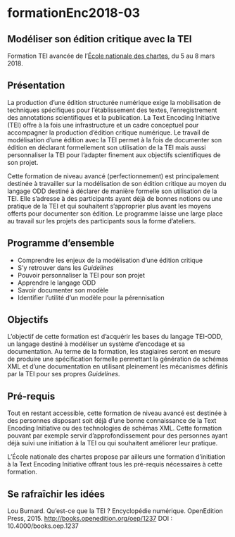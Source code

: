 # formationEnc2018-03

## Modéliser son édition critique avec la TEI

Formation TEI avancée de l’[École nationale des chartes](http://www.enc-sorbonne.fr), du 5 au 8 mars 2018.

## Présentation

La production d’une édition structurée numérique exige la mobilisation de techniques spécifiques pour l’établissement des textes, l’enregistrement des annotations scientifiques et la publication. La Text Encoding Initiative (TEI) offre à la fois une infrastructure et un cadre conceptuel pour accompagner la production d’édition critique numérique. Le travail de modélisation d’une édition avec la TEI permet à la fois de documenter son édition en déclarant formellement son utilisation de la TEI mais aussi personnaliser la TEI pour l’adapter finement aux objectifs scientifiques de son projet.

Cette formation de niveau avancé (perfectionnement) est principalement destinée à travailler sur la modélisation de son édition critique au moyen du langage ODD destiné à déclarer de manière formelle son utilisation de la TEI. Elle s’adresse à des participants ayant déjà de bonnes notions ou une pratique de la TEI et qui souhaitent s’approprier plus avant les moyens offerts pour documenter son édition. Le programme laisse une large place au travail sur les projets des participants sous la forme d’ateliers.

## Programme d’ensemble

- Comprendre les enjeux de la modélisation d’une édition critique
- S’y retrouver dans les _Guidelines_
- Pouvoir personnaliser la TEI pour son projet
- Apprendre le langage ODD
- Savoir documenter son modèle
- Identifier l’utilité d’un modèle pour la pérennisation

## Objectifs

L’objectif de cette formation est d’acquérir les bases du langage TEI-ODD, un langage destiné à modéliser un système d’encodage et sa documentation. Au terme de la formation, les stagiaires seront en mesure de produire une spécification formelle permettant la génération de schémas XML et d’une documentation en utilisant pleinement les mécanismes définis par la TEI pour ses propres *Guidelines*.

## Pré-requis

Tout en restant accessible, cette formation de niveau avancé est destinée à des personnes disposant soit déjà d’une bonne connaissance de la Text Encoding Initiative ou des technologies de schémas XML. Cette formation pouvant par exemple servir d’approfondissement pour des personnes ayant déjà suivi une initiation à la TEI ou qui souhaitent améliorer leur pratique.

L’École nationale des chartes propose par ailleurs une formation d’initiation à la Text Encoding Initiative offrant tous les pré-requis nécessaires à cette formation. <lien>

## Se rafraîchir les idées

Lou Burnard. Qu’est-ce que la TEI ? Encyclopédie numérique. OpenEdition Press, 2015. http://books.openedition.org/oep/1237 DOI : 10.4000/books.oep.1237
